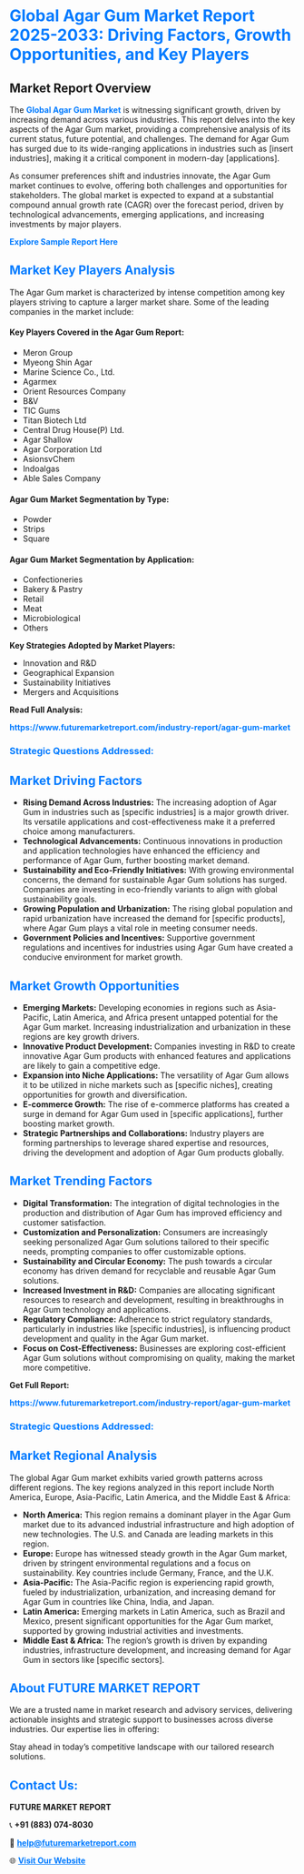 <h1 style="color: #007BFF;">Global Agar Gum Market Report 2025-2033: Driving Factors, Growth Opportunities, and Key Players</h1>

<section id="overview">
<h2>Market Report Overview</h2>
<p>The <a href="https://www.futuremarketreport.com/industry-report/agar-gum-market" style="color: #007BFF; text-decoration: none;"><strong>Global Agar Gum Market</strong></a> is witnessing significant growth, driven by increasing demand across various industries. This report delves into the key aspects of the Agar Gum market, providing a comprehensive analysis of its current status, future potential, and challenges. The demand for Agar Gum has surged due to its wide-ranging applications in industries such as [insert industries], making it a critical component in modern-day [applications].</p>
<p>As consumer preferences shift and industries innovate, the Agar Gum market continues to evolve, offering both challenges and opportunities for stakeholders. The global market is expected to expand at a substantial compound annual growth rate (CAGR) over the forecast period, driven by technological advancements, emerging applications, and increasing investments by major players.</p>
</section>

<section id="overview">
<p><a href="https://www.futuremarketreport.com/request-sample/reportId=53663" style="color: #007BFF; text-decoration: none;"><strong>Explore Sample Report Here</strong></a></p>
</section>

<section id="key-players">
<h2 style="color: #007BFF;">Market Key Players Analysis</h2>
<p>The Agar Gum market is characterized by intense competition among key players striving to capture a larger market share. Some of the leading companies in the market include:</p>
<h4>Key Players Covered in the Agar Gum Report:</h4>
<ul><li>Meron Group</li><li>Myeong Shin Agar</li><li>Marine Science Co., Ltd.</li><li>Agarmex</li><li>Orient Resources Company</li><li>B&amp;V</li><li>TIC Gums</li><li>Titan Biotech Ltd</li><li>Central Drug House(P) Ltd.</li><li>Agar Shallow</li><li>Agar Corporation Ltd</li><li>AsionsvChem</li><li>Indoalgas</li><li>Able Sales Company</li></ul>
<h4>Agar Gum Market Segmentation by Type:</h4>
<ul><li>Powder</li><li>Strips</li><li>Square</li></ul>

<h4>Agar Gum Market Segmentation by Application:</h4>
<ul><li>Confectioneries</li><li>Bakery &amp; Pastry</li><li>Retail</li><li>Meat</li><li>Microbiological</li><li>Others</li></ul>
<p><strong>Key Strategies Adopted by Market Players:</strong></p>
<ul>
<li>Innovation and R&D</li>
<li>Geographical Expansion</li>
<li>Sustainability Initiatives</li>
<li>Mergers and Acquisitions</li>
</ul>
</section>

<section>
<p><strong>Read Full Analysis: </strong></p><a href="https://www.futuremarketreport.com/industry-report/agar-gum-market" style="color: #007BFF; text-decoration: none;"><strong>https://www.futuremarketreport.com/industry-report/agar-gum-market</strong></a>
<h3 style="color: #007BFF;">Strategic Questions Addressed:</h3>
</section>

<section id="driving-factors">
<h2 style="color: #007BFF;">Market Driving Factors</h2>
<ul>
<li><strong>Rising Demand Across Industries:</strong> The increasing adoption of Agar Gum in industries such as [specific industries] is a major growth driver. Its versatile applications and cost-effectiveness make it a preferred choice among manufacturers.</li>
<li><strong>Technological Advancements:</strong> Continuous innovations in production and application technologies have enhanced the efficiency and performance of Agar Gum, further boosting market demand.</li>
<li><strong>Sustainability and Eco-Friendly Initiatives:</strong> With growing environmental concerns, the demand for sustainable Agar Gum solutions has surged. Companies are investing in eco-friendly variants to align with global sustainability goals.</li>
<li><strong>Growing Population and Urbanization:</strong> The rising global population and rapid urbanization have increased the demand for [specific products], where Agar Gum plays a vital role in meeting consumer needs.</li>
<li><strong>Government Policies and Incentives:</strong> Supportive government regulations and incentives for industries using Agar Gum have created a conducive environment for market growth.</li>
</ul>
</section>

<section id="growth-opportunities">
<h2 style="color: #007BFF;">Market Growth Opportunities</h2>
<ul>
<li><strong>Emerging Markets:</strong> Developing economies in regions such as Asia-Pacific, Latin America, and Africa present untapped potential for the Agar Gum market. Increasing industrialization and urbanization in these regions are key growth drivers.</li>
<li><strong>Innovative Product Development:</strong> Companies investing in R&D to create innovative Agar Gum products with enhanced features and applications are likely to gain a competitive edge.</li>
<li><strong>Expansion into Niche Applications:</strong> The versatility of Agar Gum allows it to be utilized in niche markets such as [specific niches], creating opportunities for growth and diversification.</li>
<li><strong>E-commerce Growth:</strong> The rise of e-commerce platforms has created a surge in demand for Agar Gum used in [specific applications], further boosting market growth.</li>
<li><strong>Strategic Partnerships and Collaborations:</strong> Industry players are forming partnerships to leverage shared expertise and resources, driving the development and adoption of Agar Gum products globally.</li>
</ul>
</section>

<section id="trending-factors">
<h2 style="color: #007BFF;">Market Trending Factors</h2>
<ul>
<li><strong>Digital Transformation:</strong> The integration of digital technologies in the production and distribution of Agar Gum has improved efficiency and customer satisfaction.</li>
<li><strong>Customization and Personalization:</strong> Consumers are increasingly seeking personalized Agar Gum solutions tailored to their specific needs, prompting companies to offer customizable options.</li>
<li><strong>Sustainability and Circular Economy:</strong> The push towards a circular economy has driven demand for recyclable and reusable Agar Gum solutions.</li>
<li><strong>Increased Investment in R&D:</strong> Companies are allocating significant resources to research and development, resulting in breakthroughs in Agar Gum technology and applications.</li>
<li><strong>Regulatory Compliance:</strong> Adherence to strict regulatory standards, particularly in industries like [specific industries], is influencing product development and quality in the Agar Gum market.</li>
<li><strong>Focus on Cost-Effectiveness:</strong> Businesses are exploring cost-efficient Agar Gum solutions without compromising on quality, making the market more competitive.</li>
</ul>
</section>

<section>
<p><strong>Get Full Report: </strong></p><a href="https://www.futuremarketreport.com/industry-report/agar-gum-market" style="color: #007BFF; text-decoration: none;"><strong>https://www.futuremarketreport.com/industry-report/agar-gum-market</strong></a>
<h3 style="color: #007BFF;">Strategic Questions Addressed:</h3>
</section>


<section id="regional-analysis">
<h2 style="color: #007BFF;">Market Regional Analysis</h2>
<p>The global Agar Gum market exhibits varied growth patterns across different regions. The key regions analyzed in this report include North America, Europe, Asia-Pacific, Latin America, and the Middle East & Africa:</p>
<ul>
<li><strong>North America:</strong> This region remains a dominant player in the Agar Gum market due to its advanced industrial infrastructure and high adoption of new technologies. The U.S. and Canada are leading markets in this region.</li>
<li><strong>Europe:</strong> Europe has witnessed steady growth in the Agar Gum market, driven by stringent environmental regulations and a focus on sustainability. Key countries include Germany, France, and the U.K.</li>
<li><strong>Asia-Pacific:</strong> The Asia-Pacific region is experiencing rapid growth, fueled by industrialization, urbanization, and increasing demand for Agar Gum in countries like China, India, and Japan.</li>
<li><strong>Latin America:</strong> Emerging markets in Latin America, such as Brazil and Mexico, present significant opportunities for the Agar Gum market, supported by growing industrial activities and investments.</li>
<li><strong>Middle East & Africa:</strong> The region’s growth is driven by expanding industries, infrastructure development, and increasing demand for Agar Gum in sectors like [specific sectors].</li>
</ul>
</section>

<footer>
<h2 style="color: #007BFF;">About FUTURE MARKET REPORT</h2>
<p>We are a trusted name in market research and advisory services, delivering actionable insights and strategic support to businesses across diverse industries. Our expertise lies in offering:</p>

<p>Stay ahead in today’s competitive landscape with our tailored research solutions.</p>

<h2 style="color: #007BFF;">Contact Us:</h2>
<p><strong>FUTURE MARKET REPORT</strong></p>
<p>📞 <strong>+91 (883) 074-8030</strong></p>
<p>📧 <strong><a href="mailto:help@futuremarketreport.com" style="color: #007BFF;">help@futuremarketreport.com</a></strong></p>
<p>🌐 <strong><a href="https://www.futuremarketreport.com/" style="color: #007BFF;">Visit Our Website</a></strong></p>
</footer>